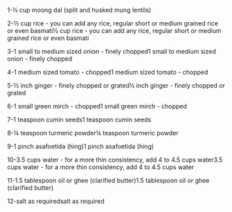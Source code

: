 1-½ cup moong dal (split and husked mung lentils)

2-½ cup rice - you can add any rice, regular short or medium grained rice or even basmati½ cup rice - you can add any rice, regular short or medium grained rice or even basmati

3-1 small to medium sized onion - finely chopped1 small to medium sized onion - finely chopped

4-1 medium sized tomato - chopped1 medium sized tomato - chopped

5-½ inch ginger - finely chopped or grated½ inch ginger - finely chopped or grated

6-1 small green mirch - chopped1 small green mirch - chopped

7-1 teaspoon cumin seeds1 teaspoon cumin seeds

8-¼ teaspoon turmeric powder¼ teaspoon turmeric powder

9-1 pinch asafoetida (hing)1 pinch asafoetida (hing)

10-3.5 cups water - for a more thin consistency, add 4 to 4.5 cups water3.5 cups water - for a more thin consistency, add 4 to 4.5 cups water

11-1.5 tablespoon oil or ghee (clarified butter)1.5 tablespoon oil or ghee (clarified butter)

12-salt as requiredsalt as required
